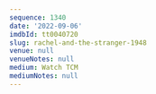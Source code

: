 ```yaml
---
sequence: 1340
date: '2022-09-06'
imdbId: tt0040720
slug: rachel-and-the-stranger-1948
venue: null
venueNotes: null
medium: Watch TCM
mediumNotes: null
---
```


